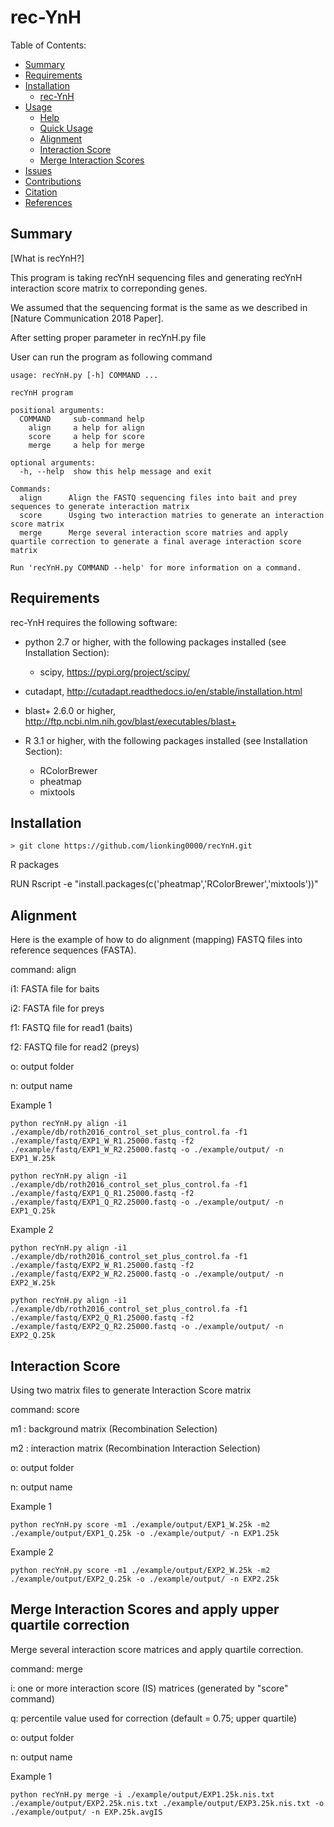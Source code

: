 rec-YnH
==========

Table of Contents:

- [Summary](#summary)
- [Requirements](#requirements)
- [Installation](#installation)
	- [rec-YnH](#vast-tools-1)
- [Usage](#usage)
	- [Help](#help)
	- [Quick Usage](#quick-usage)
	- [Alignment](#align)
	- [Interaction Score](#score)
	- [Merge Interaction Scores](#merge)
- [Issues](#issues)
- [Contributions](#contributions)
- [Citation](#citation)
- [References](#references)
	
Summary
-------
[What is recYnH?]

This program is taking recYnH sequencing files and generating recYnH interaction score matrix to correponding genes.

We assumed that the sequencing format is the same as we described in [Nature Communication 2018 Paper].

 After setting proper parameter in recYnH.py file

 User can run the program as following command

~~~~
usage: recYnH.py [-h] COMMAND ...
~~~~

~~~~
recYnH program

positional arguments:
  COMMAND     sub-command help
    align     a help for align
    score     a help for score
    merge     a help for merge

optional arguments:
  -h, --help  show this help message and exit

Commands:
  align      Align the FASTQ sequencing files into bait and prey sequences to generate interaction matrix
  score      Usging two interaction matries to generate an interaction score matrix
  merge      Merge several interaction score matries and apply quartile correction to generate a final average interaction score matrix

Run 'recYnH.py COMMAND --help' for more information on a command.
~~~~

Requirements
------------

rec-YnH requires the following software:
 * python 2.7 or higher, with the following packages installed (see Installation Section):
   * scipy, https://pypi.org/project/scipy/
 * cutadapt, http://cutadapt.readthedocs.io/en/stable/installation.html
 * blast+ 2.6.0 or higher, http://ftp.ncbi.nlm.nih.gov/blast/executables/blast+
 
 * R 3.1 or higher, with the following packages installed (see Installation Section):
   * RColorBrewer
   * pheatmap
   * mixtools

Installation
------------

~~~~
> git clone https://github.com/lionking0000/recYnH.git
~~~~

R packages

RUN Rscript -e "install.packages(c('pheatmap','RColorBrewer','mixtools'))"

Alignment
------------

Here is the example of how to do alignment (mapping) FASTQ files into reference sequences (FASTA).

command: align

i1: FASTA file for baits

i2: FASTA file for preys

f1: FASTQ file for read1 (baits)

f2: FASTQ file for read2 (preys)

o: output folder

n: output name

Example 1
~~~~
python recYnH.py align -i1 ./example/db/roth2016_control_set_plus_control.fa -f1 ./example/fastq/EXP1_W_R1.25000.fastq -f2 ./example/fastq/EXP1_W_R2.25000.fastq -o ./example/output/ -n EXP1_W.25k
~~~~
~~~~
python recYnH.py align -i1 ./example/db/roth2016_control_set_plus_control.fa -f1 ./example/fastq/EXP1_Q_R1.25000.fastq -f2 ./example/fastq/EXP1_Q_R2.25000.fastq -o ./example/output/ -n EXP1_Q.25k
~~~~


Example 2
~~~~
python recYnH.py align -i1 ./example/db/roth2016_control_set_plus_control.fa -f1 ./example/fastq/EXP2_W_R1.25000.fastq -f2 ./example/fastq/EXP2_W_R2.25000.fastq -o ./example/output/ -n EXP2_W.25k
~~~~

~~~~
python recYnH.py align -i1 ./example/db/roth2016_control_set_plus_control.fa -f1 ./example/fastq/EXP2_Q_R1.25000.fastq -f2 ./example/fastq/EXP2_Q_R2.25000.fastq -o ./example/output/ -n EXP2_Q.25k
~~~~


Interaction Score 
------------

Using two matrix files to generate Interaction Score matrix

command: score

m1 : background matrix (Recombination Selection)

m2 : interaction matrix (Recombination Interaction Selection)

o: output folder

n: output name


Example 1
~~~~
python recYnH.py score -m1 ./example/output/EXP1_W.25k -m2 ./example/output/EXP1_Q.25k -o ./example/output/ -n EXP1.25k
~~~~


Example 2
~~~~
python recYnH.py score -m1 ./example/output/EXP2_W.25k -m2 ./example/output/EXP2_Q.25k -o ./example/output/ -n EXP2.25k
~~~~


Merge Interaction Scores and apply upper quartile correction
------------

Merge several interaction score matrices and apply quartile correction.

command: merge

i: one or more interaction score (IS) matrices (generated by "score" command)

q: percentile value used for correction (default = 0.75; upper quartile)

o: output folder

n: output name


Example 1
~~~~
python recYnH.py merge -i ./example/output/EXP1.25k.nis.txt ./example/output/EXP2.25k.nis.txt ./example/output/EXP3.25k.nis.txt -o ./example/output/ -n EXP.25k.avgIS
~~~~


